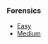 ### Forensics
* [Easy](https://github.com/Samwise74/Writeups/tree/master/2020-SANSJROTCctf-misc/forensics/easy)
* [Medium](https://github.com/Samwise74/Writeups/tree/master/2020-SANSJROTCctf-misc/forensics/medium)
